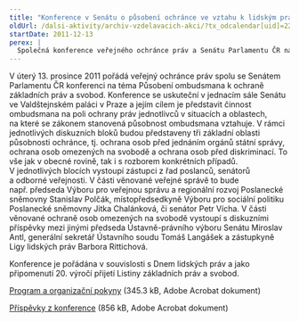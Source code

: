 ```yaml
---
title: "Konference v Senátu o působení ochránce ve vztahu k lidským právům a svobodám"
oldUrl: /dalsi-aktivity/archiv-vzdelavacich-akci/?tx_odcalendar[uid]=22&cHash=970d34b7c745fedaf2af35d7acc04b80
startDate: 2011-12-13
perex: |
  Společná konference veřejného ochránce práv a Senátu Parlamentu ČR na téma "Působení ombudsmana k ochraně základních práv a svobod"
---
```


<p>V úterý 13. prosince 2011 pořádá veřejný ochránce práv spolu se Senátem Parlamentu ČR konferenci na téma Působení ombudsmana k ochraně základních práv a svobod. Konference se uskuteční v jednacím sále Senátu ve Valdštejnském paláci v Praze a jejím cílem je představit činnost ombudsmana na poli ochrany práv jednotlivců v situacích a oblastech, na které se zákonem stanovená působnost ombudsmana vztahuje. V rámci jednotlivých diskuzních bloků budou představeny tři základní oblasti působnosti ochránce, tj. ochrana osob před jednáním orgánů státní správy, ochrana osob omezených na svobodě a ochrana osob před diskriminací. To vše jak v obecné rovině, tak i s rozborem konkrétních případů. V jednotlivých blocích vystoupí zástupci z řad poslanců, senátorů a odborné veřejnosti. V části věnované veřejné správě to bude např. předseda Výboru pro veřejnou správu a regionální rozvoj Poslanecké sněmovny Stanislav Polčák, místopředsedkyně Výboru pro sociální politiku Poslanecké sněmovny Jitka Chalánková, či senátor Petr Vícha. V části věnované ochraně osob omezených na svobodě vystoupí s diskuzními příspěvky mezi jinými předseda Ústavně-právního výboru Senátu Miroslav Antl, generální sekretář Ústavního soudu Tomáš Langášek a zástupkyně Ligy lidských práv Barbora Rittichová.</p>
<p>Konference je pořádána v souvislosti s Dnem lidských práv a jako připomenutí 20. výročí přijetí Listiny základních práv a svobod.</p>
<p><a href="https://www.ochrance.cz/uploads-import/Konference/VOP_Senat_2011-Program-a-pokyny.pdf" target="_blank">Program a organizační pokyny</a> (345.3 kB, Adobe Acrobat dokument)</p>
<p><a href="https://www.ochrance.cz/uploads-import/Publikace/Konference_v_Senatu.pdf" target="_blank">Příspěvky z konference</a> (856 kB, Adobe Acrobat dokument)</p>
